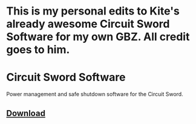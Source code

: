 # This is my personal edits to Kite's already awesome Circuit Sword Software for my own GBZ.  All credit goes to him. 

# Circuit Sword Software
Power management and safe shutdown software for the Circuit Sword.

## [Download](https://github.com/kiteretro/Circuit-Sword/releases)
